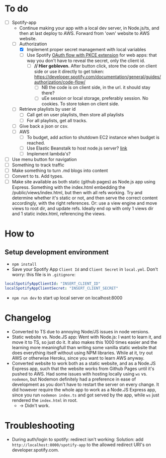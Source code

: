 # To do
- [ ] Spotify-app
    - Continue making your app with a local dev server, in Node.js/ts, and then at last deploy to AWS. Forward from 'own' website to AWS website.
    - [ ] Authorization
      - [X] Implement proper secret management with local variables
      - [ ] Use Spotify [OAuth flow with PKCE extension](https://developer.spotify.com/documentation/general/guides/authorization/code-flow/) for web apps: that way you don't have to reveal the secret, only the client id. 
        - [ ] **// Hier gebleven.** After button click, store the code on client side or use it directly to get token: https://developer.spotify.com/documentation/general/guides/authorization/code-flow/
          - [ ] NB the code is on client side, in the url. it should stay there?
          - [ ] uEe session or local storage, preferably session. No cookies. To store token on client side. 
    - [ ] Retrieve playlists by user id
      - [ ] Call get on user playlists, then store all playlists
      - [ ] For all playlists, get all tracks.
    - [ ] Give back a json or csv. 
    - [ ] AWS
        - [ ] To budget, add action to shutdown EC2 instance when budget is reached.
        - [ ] Use Elastic Beanstalk to host node.js server? [link](https://docs.aws.amazon.com/elasticbeanstalk/latest/dg/create_deploy_nodejs_express.html)
        - [ ] Implement lambda's?
- [ ] Use menu button for navigation
- [ ] Something to track traffic
- [ ] Make something to turn .md blogs into content
- [ ] Convert to ts. Add types.
- [ ] Make site available as both static (github pages) as Node.js app using Express. Something with the index.html embedding the /public/views/index.html, but then with all refs working. Try and determine whether it's static or not, and then serve the correct content accordingly, with the right references. Or: use a view engine and move views to root dir, and update refs. Ideally end op with only 1 views dir and 1 static index.html, referencing the views.

# How to

## Setup development environment
- `npm install`
- Save your Spotify App `Client Id` and `Client Secret` in `local.yml`. Don't worry: this file is in `.gitignore`:
```yml
localSpotifyAppClientId: "INSERT_CLIENT_ID"
localSpotifyAppClientSecret: "INSERT_CLIENT_SECRET"
```
- `npm run dev` to start up local server on localhost:8000

# Changelog
- Converted to TS due to annoying Node/JS issues in node versions.
- Static website vs. Node.JS app: Went with Node.js: I want to learn it, and move it to TS, so just do it. It also makes this 1000 times easier and the learning more meaningfull than writing some vanilla static website that does everything itself without using NPM libraries. While at it, try out AWS or otherwise Heroku, since  you want to learn AWS anyway.
- Converted website to work both as a static website, and as a Node.JS Express app, such that the website works from Github Pages until it's pushed to AWS. Had some issues with hosting locally using `ws` vs. `nodemon`, but Nodemon definitely had a preference in ease of development as you don't have to restart the server on every change. It did however require the whole app to work as a Node.JS Express app, since you run `nodemon index.ts` and got served by the app, while `ws` just rendered the `index.html` in root.
  - -> Didn't work.

# Troubleshooting
- During auth/login to spotify: redirect isn't working: Solution: add `http://localhost:8000/spotify-app` to the allowed redirect URI's on developer.spotify.com.